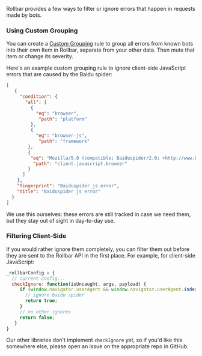 Rollbar provides a few ways to filter or ignore errors that happen in
requests made by bots.

### Using Custom Grouping

You can create a [Custom Grouping](https://rollbar.com/docs/custom-grouping/) rule to group all
errors from known bots into their own Item in Rollbar, separate from
your other data. Then mute that item or change its severity.

Here's an example custom grouping rule to ignore client-side JavaScript
errors that are caused by the Baidu spider:

```json
[
   {
     "condition": {
       "all": [
         {
           "eq": "browser",
            "path": "platform"
         },
         {
           "eq": "browser-js",
            "path": "framework"
        },
        {
         "eq": "Mozilla/5.0 (compatible; Baiduspider/2.0; +http://www.baidu.com/search/spider.html)",
          "path": "client.javascript.browser"
        }
      ]
    },
    "fingerprint": "Baiduspider js error",
    "title": "Baiduspider js error"
  }
]
```

We use this ourselves: these errors are still tracked in case we need
them, but they stay out of sight in day-to-day use.

### Filtering Client-Side

If you would rather ignore them completely, you can filter them out
before they are sent to the Rollbar API in the first place. For example,
for client-side JavaScript:

```js
_rollbarConfig = {
  // current config...
  checkIgnore: function(isUncaught, args, payload) {
     if (window.navigator.userAgent && window.navigator.userAgent.indexOf('Baiduspider') !== -1) {
       // ignore baidu spider
       return true;
     }
     // no other ignores
     return false;
   }
}
```

Our other libraries don't implement `checkIgnore` yet, so if you'd like
this somewhere else, please open an issue on the appropriate repo in
GitHub.
